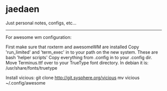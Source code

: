 jaedaen
=======

Just personal notes, configs, etc...

--------------------------------

For awesome wm configuration:

First make sure that roxterm and awesomeWM are installed
Copy 'run_limited' and 'term_exec' in to your path on the new system. These are bash 'helper scripts'
Copy everything from .config in to your .config dir.
Move Terminus.ttf over to your TrueType font directory. In debian it is: /usr/share/fonts/truetype

Install vicious:
git clone http://git.sysphere.org/vicious
mv vicious ~/.config/awesome
